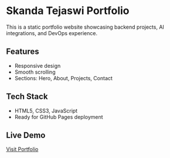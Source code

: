 # Skanda Tejaswi Portfolio

This is a static portfolio website showcasing backend projects, AI integrations, and DevOps experience.

## Features

- Responsive design
- Smooth scrolling
- Sections: Hero, About, Projects, Contact

## Tech Stack

- HTML5, CSS3, JavaScript
- Ready for GitHub Pages deployment

## Live Demo

[Visit Portfolio](https://<username>.github.io/<repository>/)
